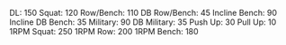 DL: 150
 Squat: 120
 Row/Bench: 110
 DB Row/Bench: 45
 Incline Bench: 90
 Incline DB Bench: 35
 Military: 90
 DB Military: 35
 Push Up: 30
 Pull Up: 10
 1RPM Squat: 250
 1RPM Row: 200
 1RPM Bench: 180
